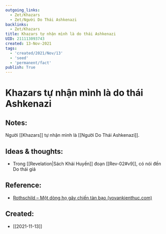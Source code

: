 ```yaml
---
outgoing_links:
  - Zet/Khazars
  - Zet/Người Do Thái Ashkenazi
backlinks:
  - Zet/Khazars
title: Khazars tự nhận mình là do thái Ashkenazi
UID: 211113093743
created: 13-Nov-2021
tags:
  - 'created/2021/Nov/13'
  - 'seed'
  - 'permanent/fact'
publish: True
---
```

# Khazars tự nhận mình là do thái Ashkenazi

## Notes:
Người [[Khazars]] tự nhận mình là [[Người Do Thái Ashkenazi]].

## Ideas & thoughts:
- Trong [[Revelation|Sách Khải Huyền]] đoạn [[Rev-02#v9]], có nói đến Do thái giả

## Reference:
- [Rothschild – Một dòng họ gây chiến tàn bạo (vovankienthuc.com)](https://vovankienthuc.com/blog/rothschild-mot-dong-ho-gay-chien-tan-bao.303)
## Created:
- [[2021-11-13]]
